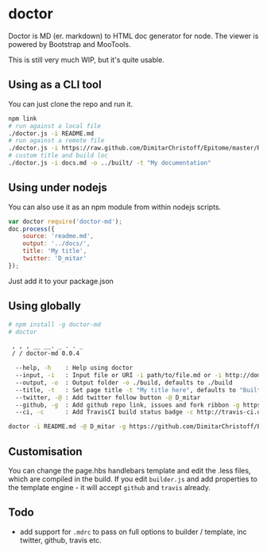 doctor
======

Doctor is MD (er. markdown) to HTML doc generator for node. The viewer is powered by Bootstrap and MooTools. 

This is still very much WIP, but it's quite usable.

## Using as a CLI tool

You can just clone the repo and run it.

```sh
npm link
# run against a local file
./doctor.js -i README.md
# run against a remote file
./doctor.js -i https://raw.github.com/DimitarChristoff/Epitome/master/README.md -o ../www/webclient/src/docs/
# custom title and build loc
./doctor.js -i docs.md -o ../built/ -t "My documentation"
```

## Using under nodejs

You can also use it as an npm module from within nodejs scripts.

```javascript
var doctor require('doctor-md');
doc.process({
    source: 'readme.md',
    output: '../docs/',
    title: 'My title',
    twitter: 'D_mitar'
});
```
Just add it to your package.json

## Using globally

```sh
# npm install -g doctor-md
# doctor

 , , , __ __. _ . . _
 / / doctor-md 0.0.4

  --help, -h    : Help using doctor
  --input, -i   : Input file or URI -i path/to/file.md or -i http://domain.com/file.md
  --output, -o  : Output folder -o ./build, defaults to ./build
  --title, -t   : Set page title -t "My title here", defaults to "Built by doctors"
  --twitter, -@ : Add twitter follow button -@ D_mitar
  --github, -g  : Add github repo link, issues and fork ribbon -g https://github.com/mootools/prime/
  --ci, -c      : Add TravisCI build status badge -c http://travis-ci.org/DimitarChristoff/Epitome

doctor -i README.md -@ D_mitar -g https://github.com/DimitarChristoff/Epitome -t 'Epitome MVC Framework' -c http://travis-ci.org/DimitarChristoff/Epitome
```

## Customisation

You can change the page.hbs handlebars template and edit the .less files, which are compiled in the build. If you edit
`builder.js` and add properties to the template engine - it will accept `github` and `travis` already.

## Todo

- add support for `.mdrc` to pass on full options to builder / template, inc twitter, github, travis etc.


